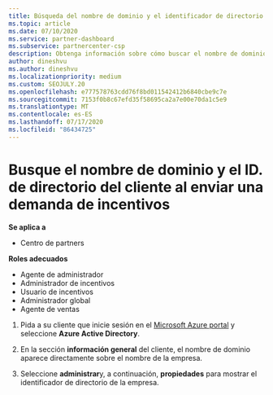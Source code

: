 ```yaml
---
title: Búsqueda del nombre de dominio y el identificador de directorio de su cliente
ms.topic: article
ms.date: 07/10/2020
ms.service: partner-dashboard
ms.subservice: partnercenter-csp
description: Obtenga información sobre cómo buscar el nombre de dominio y el ID. de directorio del cliente al enviar una demanda.
author: dineshvu
ms.author: dineshvu
ms.localizationpriority: medium
ms.custom: SEOJULY.20
ms.openlocfilehash: e777578763cdd76f8bd011542412b6840cbe9c7e
ms.sourcegitcommit: 7153f0b8c67efd35f58695ca2a7e00e70da1c5e9
ms.translationtype: MT
ms.contentlocale: es-ES
ms.lasthandoff: 07/17/2020
ms.locfileid: "86434725"
---
```

# <a name="find-your-customers-domain-name-and-directory-id-when-submitting-an-incentives-claim"></a>Busque el nombre de dominio y el ID. de directorio del cliente al enviar una demanda de incentivos

**Se aplica a**

- Centro de partners

**Roles adecuados**

- Agente de administrador
- Administrador de incentivos
- Usuario de incentivos
- Administrador global
- Agente de ventas

1. Pida a su cliente que inicie sesión en el [Microsoft Azure portal](https://portal.azure.com/#home) y seleccione **Azure Active Directory**.

2. En la sección **información general** del cliente, el nombre de dominio aparece directamente sobre el nombre de la empresa.  

3. Seleccione **administrar**y, a continuación, **propiedades** para mostrar el identificador de directorio de la empresa.
